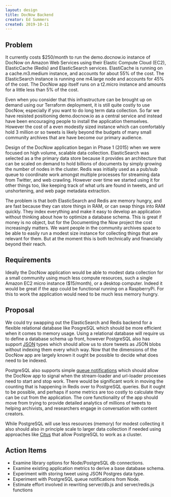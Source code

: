 ```yaml
---
layout: design
title: DocNow Backend
creator: Ed Summers
created: 2019-10-11
---
```


## Problem

It currently costs $250/month to run the demo.docnow.io instance of DocNow on
Amazon Web Services using their Elastic Compute Cloud (EC2), ElasticCache
(Redis) and ElasticSearch services. ElastiCache is running on a cache.m3.medium
instance, and accounts for about 55% of the cost. The ElasticSearch instance is
running one m4.large node and accounts for 45% of the cost. The DocNow app
itself runs on a t2.micro instance and amounts for a little less than 5% of the
cost.

Even when you consider that this infrastructure can be brought up on demand
using our Terraform deployment, it is still quite costly to use DocNow,
especially if you want to do long term data collection. So far we have resisted
positioning demo.docnow.io as a central service and instead have been
encouraging people to install the application themselves. However the cost of a
even modestly sized instance which can comfortably hold 3 million or so tweets
is likely beyond the budgets of many small community archives that are have
become our primary audience.

Design of the DocNow application began in Phase 1 (2015) when we were focused on
high volume, scalable data collection. ElasticSearch was selected as a the
primary data store because it provides an architecture that can be scaled on
demand to hold billions of documents by simply growing the number of nodes in
the cluster. Redis was initially used as a pub/sub queue to coordinate work
amongst multiple processes for streaming data from Twitter, and web crawling.
However over time we started using it for other things too, like keeping track
of what urls are found in tweets, and url unshortening, and web page metadata
extraction.

The problem is that both ElasticSearch and Redis are memory hungry, and are fast
because they can store things in RAM, or can swap things into RAM quickly. They
index everything and make it easy to develop an application without thinking
about how to optimize a database schema. This is great if money is no object,
but for the Documenting the Now project the cost increasingly matters. We want
people in the community archives space to be able to easily run a modest size
instance for collecting things that are relevant for them. But at the moment
this is both technically and financially beyond their reach.

## Requirements

Ideally the DocNow application would be able to modest data collection for a
small community using much less compute resources, such a single Amazon EC2
micro instance ($15/month), or a desktop computer. Indeed it would be great if
the app could be functional running on a RaspberryPi. For this to work the
application would need to be much less memory hungry.

## Proposal

We could try swapping out the ElasticSearch and Redis backend for a flexible
relational database like PosgreSQL which should be more efficient when it comes
to memory usage. Using a relational database will require us to define a
database schema up front, however PostgreSQL also has support [JSON] types which
should allow us to store tweets as JSON blobs without indexing them every which
way. Now that the dimensions of the DocNow app are largely known it ought be
possible to decide what does need to be indexed.

PostgreSQL also supports simple [queue notifications] which should allow the
DocNow app to signal when the stream-loader and url-loader processes need to
start and stop work. There would be significant work in moving the counting that
is happening in Redis over to PostgreSQL queries. But it ought to be possible,
and perhaps if some metrics are too costly to calculate they can be cut from the
application. The core functionality of the app should move from trying to
provide detailed analytics of millions of tweets to helping archivists, and
researchers engage in conversation with content creators.

While PostgreSQL will use less resources (memory) for modest collecting it also
should also in principle scale to larger data collection if needed using
approaches like [Citus](https://docs.citusdata.com/en/v8.3/) that allow
PostgreSQL to work as a cluster.

## Action Items

* Examine library options for Node/PostgreSQL db connections.
* Examine existing application metrics to derive a base database schema.
* Experiment with storing tweet using JSON Postgres data type.
* Experiment with PostgreSQL queue notifications from Node.
* Estimate effort involved in rewriting server/db.js and server/redis.js functions

[JSON]: https://www.postgresql.org/docs/9.4/datatype-json.html
[queue notifications]: https://www.postgresql.org/docs/9.1/sql-notify.html
